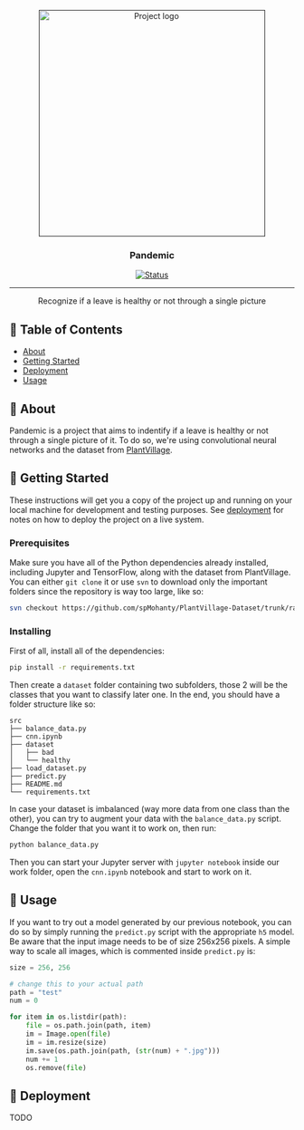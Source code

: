 <p align="center">
  <a href="" rel="noopener">
 <img width=400px height=400px src="https://i.imgur.com/BkdnJ9q.png" alt="Project logo"></a>
</p>

<h3 align="center">Pandemic</h3>

<div align="center">

[![Status](https://img.shields.io/badge/status-active-success.svg)]()

</div>

---

<p align="center"> Recognize if a leave is healthy or not through a single picture
    <br> 
</p>

## 📝 Table of Contents

- [About](#about)
- [Getting Started](#getting_started)
- [Deployment](#deployment)
- [Usage](#usage)

## 🧐 About <a name = "about"></a>

Pandemic is a project that aims to indentify if a leave is healthy or not through a single picture of it. To do so, we're using convolutional neural networks and the dataset from [PlantVillage](https://github.com/spMohanty/PlantVillage-Dataset).

## 🏁 Getting Started <a name = "getting_started"></a>

These instructions will get you a copy of the project up and running on your local machine for development and testing purposes. See [deployment](#deployment) for notes on how to deploy the project on a live system.

### Prerequisites

Make sure you have all of the Python dependencies already installed, including Jupyter and TensorFlow, along with the dataset from PlantVillage. You can either `git clone` it or use `svn` to download only the important folders since the repository is way too large, like so:

```bash
svn checkout https://github.com/spMohanty/PlantVillage-Dataset/trunk/raw/color/Grape___Esca_\(Black_Measles)
```

### Installing

First of all, install all of the dependencies:

```bash
pip install -r requirements.txt
```

Then create a `dataset` folder containing two subfolders, those 2 will be the classes that you want to classify later one. In the end, you should have a folder structure like so:

```
src
├── balance_data.py
├── cnn.ipynb
├── dataset
│   ├── bad
│   └── healthy
├── load_dataset.py
├── predict.py
├── README.md
└── requirements.txt
```

In case your dataset is imbalanced (way more data from one class than the other), you can try to augment your data with the `balance_data.py` script. Change the folder that you want it to work on, then run:

```bash
python balance_data.py
```

Then you can start your Jupyter server with `jupyter notebook` inside our work folder, open the `cnn.ipynb` notebook and start to work on it.

## 🎈 Usage <a name="usage"></a>

If you want to try out a model generated by our previous notebook, you can do so by simply running the `predict.py` script with the appropriate `h5` model. Be aware that the input image needs to be of size 256x256 pixels. A simple way to scale all images, which is commented inside `predict.py` is:

```python
size = 256, 256

# change this to your actual path
path = "test"
num = 0

for item in os.listdir(path):
    file = os.path.join(path, item)
    im = Image.open(file)
    im = im.resize(size)
    im.save(os.path.join(path, (str(num) + ".jpg")))
    num += 1
    os.remove(file)
```

## 🚀 Deployment <a name = "deployment"></a>

TODO
